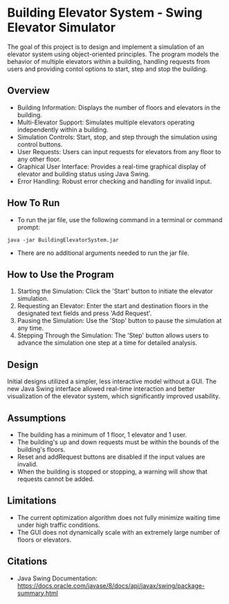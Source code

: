 # Building Elevator System - Swing Elevator Simulator

The goal of this project is to design and implement a simulation of an elevator system using object-oriented principles. The program models the behavior of multiple elevators within a building, handling requests from users and providing contol options to start, step and stop the building.

## Overview
- Building Information: Displays the number of floors and elevators in the building.
- Multi-Elevator Support: Simulates multiple elevators operating independently within a building.
- Simulation Controls: Start, stop, and step through the simulation using control buttons.
- User Requests: Users can input requests for elevators from any floor to any other floor.
- Graphical User Interface: Provides a real-time graphical display of elevator and building status using Java Swing.
- Error Handling: Robust error checking and handling for invalid input.

## How To Run

- To run the jar file, use the following command in a terminal or command prompt:
```
java -jar BuildingElevatorSystem.jar
```
- There are no additional arguments needed to run the jar file.

## How to Use the Program

1. Starting the Simulation: Click the 'Start' button to initiate the elevator simulation.
2. Requesting an Elevator: Enter the start and destination floors in the designated text fields and press 'Add Request'.
3. Pausing the Simulation: Use the 'Stop' button to pause the simulation at any time.
4. Stepping Through the Simulation: The 'Step' button allows users to advance the simulation one step at a time for detailed analysis.

## Design

Initial designs utilized a simpler, less interactive model without a GUI. The new Java Swing interface allowed real-time interaction and better visualization of the elevator system, which significantly improved usability.

## Assumptions

- The building has a minimum of 1 floor, 1 elevator and 1 user.
- The building's up and down requests must be within the bounds of the building's floors.
- Reset and addRequest buttons are disabled if the input values are invalid.
- When the building is stopped or stopping, a warning will show that requests cannot be added.

## Limitations

- The current optimization algorithm does not fully minimize waiting time under high traffic conditions.
- The GUI does not dynamically scale with an extremely large number of floors or elevators.

## Citations

- Java Swing Documentation: https://docs.oracle.com/javase/8/docs/api/javax/swing/package-summary.html



